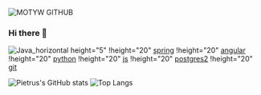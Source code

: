 ![MOTYW GITHUB](https://user-images.githubusercontent.com/65807969/119228702-89c41080-bb14-11eb-853c-e9073ff0714f.PNG)

### Hi there 👋
![Java_horizontal height="5"](https://user-images.githubusercontent.com/65807969/119229854-102f2100-bb1a-11eb-97e3-fddca255563c.png)
!height="20" [spring](https://user-images.githubusercontent.com/65807969/119229863-191ff280-bb1a-11eb-8032-7271b1cd290f.png)
!height="20" [angular](https://user-images.githubusercontent.com/65807969/119229873-21782d80-bb1a-11eb-944a-2833b3b025f8.png)
!height="20" [python](https://user-images.githubusercontent.com/65807969/119229879-2806a500-bb1a-11eb-99e8-4078d8ef0db9.jpg)
!height="20" [js](https://user-images.githubusercontent.com/65807969/119229882-2ccb5900-bb1a-11eb-92d3-b26ea7ded209.png)
!height="20" [postgres2](https://user-images.githubusercontent.com/65807969/119229884-305ee000-bb1a-11eb-8586-4133c5715927.png)
!height="20" [git](https://user-images.githubusercontent.com/65807969/119229886-3228a380-bb1a-11eb-8483-33bf428f5970.png)




![Pietrus's GitHub stats](https://github-readme-stats.vercel.app/api?username=Pietrus914&theme=defoult_icons=true)
![Top Langs](https://github-readme-stats.vercel.app/api/top-langs/?username=Pietrus914)
<!--
**Pietrus914/Pietrus914** is a ✨ _special_ ✨ repository because its `README.md` (this file) appears on your GitHub profile.

Here are some ideas to get you started:

- 🔭 I’m currently working on ...
- 🌱 I’m currently learning ...
- 👯 I’m looking to collaborate on ...
- 🤔 I’m looking for help with ...
- 💬 Ask me about ...
- 📫 How to reach me: ...
- 😄 Pronouns: ...
- ⚡ Fun fact: ...
-->
